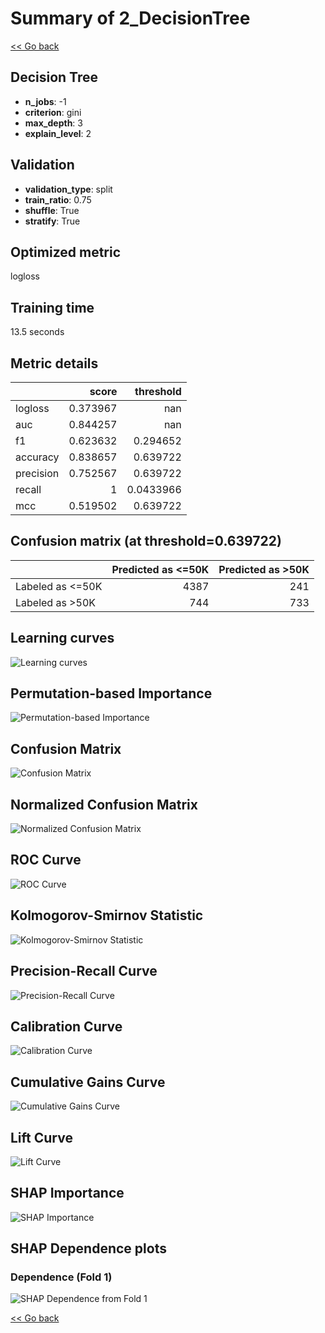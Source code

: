 # Summary of 2_DecisionTree

[<< Go back](../README.md)


## Decision Tree
- **n_jobs**: -1
- **criterion**: gini
- **max_depth**: 3
- **explain_level**: 2

## Validation
 - **validation_type**: split
 - **train_ratio**: 0.75
 - **shuffle**: True
 - **stratify**: True

## Optimized metric
logloss

## Training time

13.5 seconds

## Metric details
|           |    score |   threshold |
|:----------|---------:|------------:|
| logloss   | 0.373967 | nan         |
| auc       | 0.844257 | nan         |
| f1        | 0.623632 |   0.294652  |
| accuracy  | 0.838657 |   0.639722  |
| precision | 0.752567 |   0.639722  |
| recall    | 1        |   0.0433966 |
| mcc       | 0.519502 |   0.639722  |


## Confusion matrix (at threshold=0.639722)
|                  |   Predicted as <=50K |   Predicted as >50K |
|:-----------------|---------------------:|--------------------:|
| Labeled as <=50K |                 4387 |                 241 |
| Labeled as >50K  |                  744 |                 733 |

## Learning curves
![Learning curves](learning_curves.png)

## Permutation-based Importance
![Permutation-based Importance](permutation_importance.png)
## Confusion Matrix

![Confusion Matrix](confusion_matrix.png)


## Normalized Confusion Matrix

![Normalized Confusion Matrix](confusion_matrix_normalized.png)


## ROC Curve

![ROC Curve](roc_curve.png)


## Kolmogorov-Smirnov Statistic

![Kolmogorov-Smirnov Statistic](ks_statistic.png)


## Precision-Recall Curve

![Precision-Recall Curve](precision_recall_curve.png)


## Calibration Curve

![Calibration Curve](calibration_curve_curve.png)


## Cumulative Gains Curve

![Cumulative Gains Curve](cumulative_gains_curve.png)


## Lift Curve

![Lift Curve](lift_curve.png)



## SHAP Importance
![SHAP Importance](shap_importance.png)

## SHAP Dependence plots

### Dependence (Fold 1)
![SHAP Dependence from Fold 1](learner_fold_0_shap_dependence.png)

[<< Go back](../README.md)
